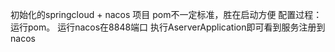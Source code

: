 初始化的springcloud + nacos 项目
pom不一定标准，胜在启动方便
配置过程：运行pom。
运行nacos在8848端口
执行AserverApplication即可看到服务注册到nacos